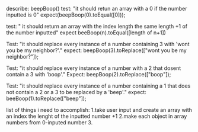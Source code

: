 describe: beepBoop()
test: "it should retun an array with a 0 if the number inputted is 0"
expect(beepBoop(0).toEqual([0]));

test: " it should return an array with the index length the same length +1 of the number inputted"
expect beeBoop(n).toEqual([length of n+1])

Test: "it should replace every instance of a number containing 3 with 'wont you be my neighbor?'."
expect: beepBoop(3).toReplace(["wont you be my neighbor?"]);

Test: "it should replace every instance of a number with a 2 that dosent contain a 3 with 'boop'."
Expect: beepBoop(2).toReplace(["boop"]);

Test: "it should replace every instance of a number containing a 1 that does not contain a 2 or a 3 to be replaced by a 'beep'."
expect: beeBoop(1).toReplace(["beep"]);


list of things i need to accomplish:
1.take user input and create an array with an index the lenght of the inputted number +1
2.make each object in array numbers from 0-inputed number
3. 